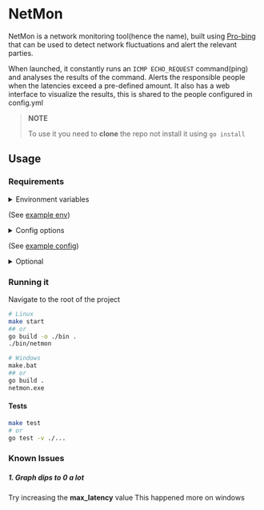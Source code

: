 # NetMon

NetMon is a network monitoring tool(hence the name), built using [Pro-bing](https://github.com/prometheus-community/pro-bing)
that can be used to detect network fluctuations and alert the relevant parties.

When launched, it constantly runs an `ICMP ECHO_REQUEST` command(ping) and
analyses the results of the command.
Alerts the responsible people when the latencies exceed a pre-defined amount.
It also has a web interface to visualize the results, this is shared to the 
people configured in config.yml

> **NOTE**
> 
> To use it you need to **clone** the repo not install it using `go install`

## Usage
### Requirements
<details>
<summary>
Environment variables 

(See [example env](.env.example))
</summary

- email n password (Get this from google)
- ngrok token
</details>

<details>
<summary>Config options

(See [example config](config.example.yml))
</summary>

- **max_latency** -> expected latencies This can be the maximum latencies the ISP states, or the average in your network
- **Timeout** -> How long to wait for the `ping` results before it cancels the `ping`
- emails of the people to alert (1 or more)
</details>

<details>
<summary>Optional</summary>

- **Logo** -> place this in `./web/static` directory
</details>



### Running it

Navigate to the root of the project

```bash
# Linux 
make start
## or
go build -o ./bin .
./bin/netmon

# Windows
make.bat 
## or
go build . 
netmon.exe
```

#### Tests

```bash
make test 
# or
go test -v ./...
```

### Known Issues

##### 1. Graph dips to 0 a lot 
Try increasing the **max_latency** value
This happened more on windows
